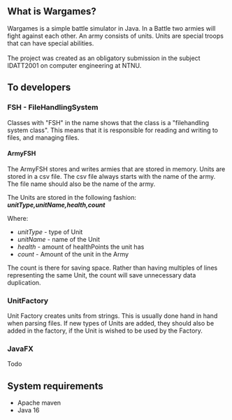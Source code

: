 ## What is Wargames?

Wargames is a simple battle simulator in Java. In a Battle two armies will fight against each other. An army consists of
units. Units are special troops that can have special abilities.
<br>
<br>
The project was created as an obligatory submission in the subject IDATT2001 on computer engineering at NTNU.

## To developers

### FSH - FileHandlingSystem

Classes with "FSH" in the name shows that the class is a "filehandling system class". This means that it is responsible
for reading and writing to files, and managing files.

#### ArmyFSH

The ArmyFSH stores and writes armies that are stored in memory. Units are stored in a csv file. The csv file always
starts with the name of the army. The file name should also be the name of the army.

The Units are stored in the following fashion: <br>
<em><b>unitType,unitName,health,count</b></em>

Where:

- <em>unitType</em> - type of Unit
- <em>unitName</em> - name of the Unit
- <em>health</em> - amount of healthPoints the unit has
- <em>count</em> - Amount of the unit in the Army

The count is there for saving space. Rather than having multiples of lines representing the same Unit, the count will
save unnecessary data duplication.

### UnitFactory
Unit Factory creates units from strings. This is usually done hand in hand when parsing files.
If new types of Units are added, they should also be added in the factory, if the Unit is wished to be used by the Factory.

### JavaFX

Todo

## System requirements

- Apache maven
- Java 16

